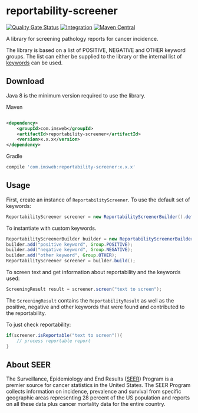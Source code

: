 # reportability-screener

[![Quality Gate Status](https://sonarcloud.io/api/project_badges/measure?project=imsweb_reportability-screener&metric=alert_status)](https://sonarcloud.io/summary/new_code?id=imsweb_reportability-screener)
[![Integration](https://github.com/imsweb/reportability-screener/actions/workflows/integration.yml/badge.svg)](https://github.com/imsweb/reportability-screener/actions)
[![Maven Central](https://maven-badges.herokuapp.com/maven-central/com.imsweb/reportability-screener/badge.svg)](https://maven-badges.herokuapp.com/maven-central/com.imsweb/reportability-screener)

A library for screening pathology reports for cancer incidence. 

The library is based on a list of POSITIVE, NEGATIVE and OTHER keyword groups. The list can either be supplied to the library or the internal list of 
[keywords](https://github.com/imsweb/reportability-screener/blob/main/src/main/resources/default.keyword.list.txt) can be used.

## Download

Java 8 is the minimum version required to use the library.

Maven

```xml

<dependency>
    <groupId>com.imsweb</groupId>
    <artifactId>reportability-screener</artifactId>
    <version>x.x.x</version>
</dependency>
```

Gradle

```groovy
compile 'com.imsweb:reportability-screener:x.x.x'
```

## Usage

First, create an instance of `ReportabilityScreener`. To use the default set of keywords:

```java
ReportabilityScreener screener = new ReportabilityScreenerBuilder().defaultKeywords().build();
```

To instantiate with custom keywords.

```java
ReportabilityScreenerBuilder builder = new ReportabilityScreenerBuilder();
builder.add("positive keyword", Group.POSITIVE);
builder.add("negative keyword", Group.NEGATIVE);
builder.add("other keyword", Group.OTHER);
ReportabilityScreener screener = builder.build();
```

To screen text and get information about reportability and the keywords used:

```java
ScreeningResult result = screener.screen("text to screen");
```

The `ScreeningResult` contains the `ReportabilityResult` as well as the positive, negative and other keywords that were found and contributed to the reportability.

To just check reportability:

```java
if(screener.isReportable("text to screen")){
    // process reportable report
}
```

## About SEER

The Surveillance, Epidemiology and End Results ([SEER](http://seer.cancer.gov)) Program is a premier source for cancer statistics in the United States. The SEER
Program collects information on incidence, prevalence and survival from specific geographic areas representing 28 percent of the US population and reports on all
these data plus cancer mortality data for the entire country.
